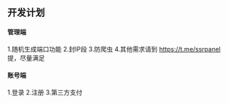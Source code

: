 ## 开发计划
#### 管理端
1.随机生成端口功能
2.封IP段
3.防爬虫
4.其他需求请到 https://t.me/ssrpanel 提，尽量满足

#### 账号端
1.登录
2.注册
3.第三方支付